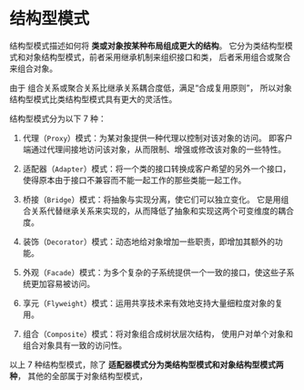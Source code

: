 # 结构型模式

结构型模式描述如何将 **类或对象按某种布局组成更大的结构**。
它分为类结构型模式和对象结构型模式，前者采用继承机制来组织接口和类，
后者釆用组合或聚合来组合对象。

由于 组合关系或聚合关系比继承关系耦合度低，满足“合成复用原则”，
所以对象结构型模式比类结构型模式具有更大的灵活性。

结构型模式分为以下 7 种：

1. 代理（`Proxy`）模式：为某对象提供一种代理以控制对该对象的访问。
   即客户端通过代理间接地访问该对象，从而限制、增强或修改该对象的一些特性。

2. 适配器（`Adapter`）模式：将一个类的接口转换成客户希望的另外一个接口，
   使得原本由于接口不兼容而不能一起工作的那些类能一起工作。

3. 桥接（`Bridge`）模式：将抽象与实现分离，使它们可以独立变化。
   它是用组合关系代替继承关系来实现的，从而降低了抽象和实现这两个可变维度的耦合度。

4. 装饰（`Decorator`）模式：动态地给对象增加一些职责，即增加其额外的功能。

5. 外观（`Facade`）模式：为多个复杂的子系统提供一个一致的接口，使这些子系统更加容易被访问。

6. 享元（`Flyweight`）模式：运用共享技术来有效地支持大量细粒度对象的复用。

7. 组合（`Composite`）模式：将对象组合成树状层次结构，
   使用户对单个对象和组合对象具有一致的访问性。

以上 7 种结构型模式，除了 **适配器模式分为类结构型模式和对象结构型模式两种**，
其他的全部属于对象结构型模式，

